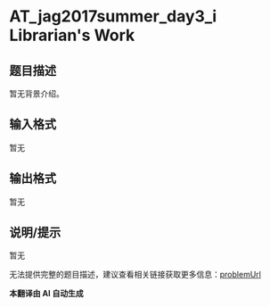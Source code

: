 # AT_jag2017summer_day3_i Librarian&#39;s Work

## 题目描述

暂无背景介绍。

## 输入格式

暂无

## 输出格式

暂无

## 说明/提示

暂无

无法提供完整的题目描述，建议查看相关链接获取更多信息：[problemUrl](https://atcoder.jp/contests/jag2017summer-day3/tasks/jag2017summer_day3_i)

 **本翻译由 AI 自动生成**